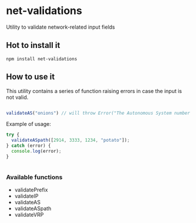 # net-validations
Utility to validate network-related input fields

## Hot to install it

```
npm install net-validations
```

## How to use it

This utility contains a series of function raising errors in case the input is not valid.

```javascript

validateAS("onions") // will throw Error("The Autonomous System number format is not valid. It must be an integer.")

```
Example of usage:

```javascript
try {
  validateASpath([2914, 3333, 1234, "potato"]);
} catch (error) {
  console.log(error);
}
 
```


### Available functions
* validatePrefix
* validateIP
* validateAS
* validateASpath
* validateVRP

